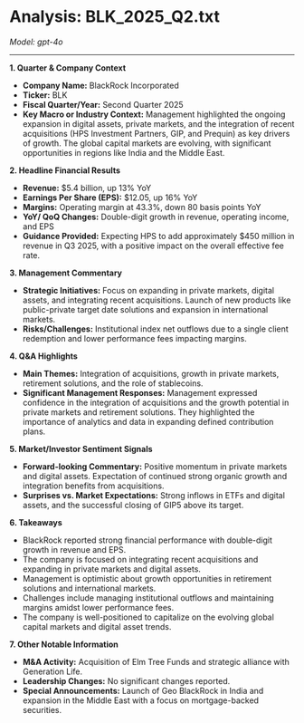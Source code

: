 # Analysis: BLK_2025_Q2.txt

*Model: gpt-4o*

---

**1. Quarter & Company Context**
- **Company Name:** BlackRock Incorporated
- **Ticker:** BLK
- **Fiscal Quarter/Year:** Second Quarter 2025
- **Key Macro or Industry Context:** Management highlighted the ongoing expansion in digital assets, private markets, and the integration of recent acquisitions (HPS Investment Partners, GIP, and Prequin) as key drivers of growth. The global capital markets are evolving, with significant opportunities in regions like India and the Middle East.

**2. Headline Financial Results**
- **Revenue:** $5.4 billion, up 13% YoY
- **Earnings Per Share (EPS):** $12.05, up 16% YoY
- **Margins:** Operating margin at 43.3%, down 80 basis points YoY
- **YoY/ QoQ Changes:** Double-digit growth in revenue, operating income, and EPS
- **Guidance Provided:** Expecting HPS to add approximately $450 million in revenue in Q3 2025, with a positive impact on the overall effective fee rate.

**3. Management Commentary**
- **Strategic Initiatives:** Focus on expanding in private markets, digital assets, and integrating recent acquisitions. Launch of new products like public-private target date solutions and expansion in international markets.
- **Risks/Challenges:** Institutional index net outflows due to a single client redemption and lower performance fees impacting margins.

**4. Q&A Highlights**
- **Main Themes:** Integration of acquisitions, growth in private markets, retirement solutions, and the role of stablecoins.
- **Significant Management Responses:** Management expressed confidence in the integration of acquisitions and the growth potential in private markets and retirement solutions. They highlighted the importance of analytics and data in expanding defined contribution plans.

**5. Market/Investor Sentiment Signals**
- **Forward-looking Commentary:** Positive momentum in private markets and digital assets. Expectation of continued strong organic growth and integration benefits from acquisitions.
- **Surprises vs. Market Expectations:** Strong inflows in ETFs and digital assets, and the successful closing of GIP5 above its target.

**6. Takeaways**
- BlackRock reported strong financial performance with double-digit growth in revenue and EPS.
- The company is focused on integrating recent acquisitions and expanding in private markets and digital assets.
- Management is optimistic about growth opportunities in retirement solutions and international markets.
- Challenges include managing institutional outflows and maintaining margins amidst lower performance fees.
- The company is well-positioned to capitalize on the evolving global capital markets and digital asset trends.

**7. Other Notable Information**
- **M&A Activity:** Acquisition of Elm Tree Funds and strategic alliance with Generation Life.
- **Leadership Changes:** No significant changes reported.
- **Special Announcements:** Launch of Geo BlackRock in India and expansion in the Middle East with a focus on mortgage-backed securities.